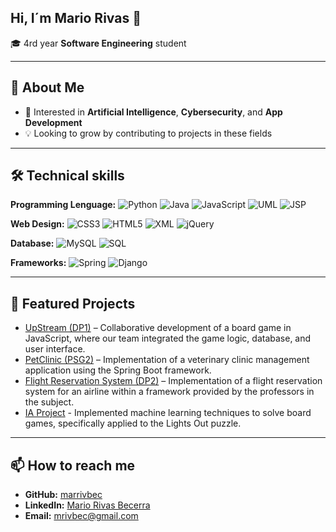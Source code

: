 ## Hi, I´m Mario Rivas 👋

🎓 4rd year **Software Engineering** student

---

## 🚀 About Me  
- 🎯 Interested in **Artificial Intelligence**, **Cybersecurity**, and **App Development**  
- 💡 Looking to grow by contributing to projects in these fields 

---

## 🛠️ Technical skills

**Programming Lenguage:** ![Python](https://img.shields.io/badge/Python-3776AB?style=flat&logo=python&logoColor=white) ![Java](https://img.shields.io/badge/Java-ED8B00?style=flat&logo=java&logoColor=white) ![JavaScript](https://img.shields.io/badge/JavaScript-F7DF1E?style=flat&logo=javascript&logoColor=black) ![UML](https://img.shields.io/badge/UML-000000?style=flat&logo=plantuml&logoColor=white) ![JSP](https://img.shields.io/badge/JSP-007396?style=flat&logo=java&logoColor=white)


**Web Design:** ![CSS3](https://img.shields.io/badge/CSS3-1572B6?style=flat&logo=css3&logoColor=white) ![HTML5](https://img.shields.io/badge/HTML5-E34F26?style=flat&logo=html5&logoColor=white) ![XML](https://img.shields.io/badge/XML-005A9C?style=flat&logo=w3c&logoColor=white)
![jQuery](https://img.shields.io/badge/jQuery-0769AD?style=flat&logo=jquery&logoColor=white)

**Database:** ![MySQL](https://img.shields.io/badge/MySQL-4479A1?style=flat&logo=mysql&logoColor=white) ![SQL](https://img.shields.io/badge/SQL-4479A1?style=flat&logo=postgresql&logoColor=white)

**Frameworks:** ![Spring](https://img.shields.io/badge/Spring-6DB33F?style=flat&logo=spring&logoColor=white) ![Django](https://img.shields.io/badge/Django-092E20?style=flat&logo=django&logoColor=white)

---

## 📌 Featured Projects  
- [UpStream (DP1)](https://github.com/gii-is-DP1/DP1-2024-2025--l4-4.git) – Collaborative development of a board game in JavaScript, where our team integrated the game logic, database, and user interface.  
- [PetClinic (PSG2)](https://github.com/gii-is-psg2/psg2-2425-g3-34.git) – Implementation of a veterinary clinic management application using the Spring Boot framework.  
- [Flight Reservation System (DP2)](https://github.com/marrivbec/gii-is-DP2-C2.033.git) – Implementation of a flight reservation system for an airline within a framework provided by the professors in the subject.  
- [IA Project](https://github.com/Juanramire/Lightsout.git) - Implemented machine learning techniques to solve board games, specifically applied to the Lights Out puzzle.
---

## 📫 How to reach me  
- **GitHub:** [marrivbec](https://github.com/marrivbec)
- **LinkedIn:** [Mario Rivas Becerra](https://www.linkedin.com/in/mario-rivas-becerra-b83587381/)
- **Email:** mrivbec@gmail.com

